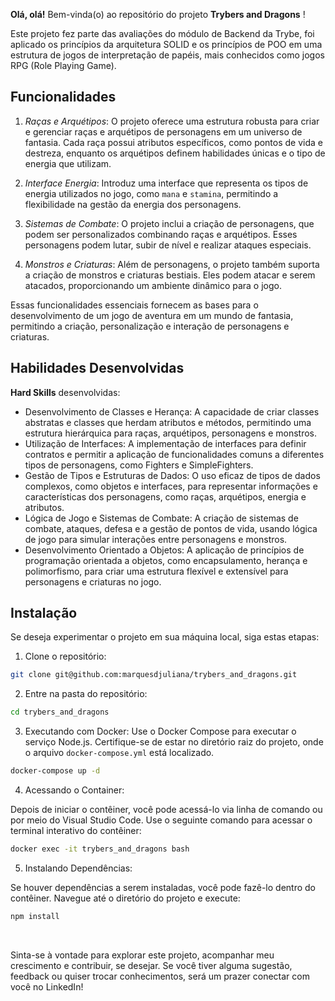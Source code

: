 
**Olá, olá!** Bem-vinda(o) ao repositório do projeto **Trybers and Dragons** !

Este projeto fez parte das avaliações do módulo de Backend da Trybe, foi aplicado os princípios da arquitetura SOLID e os princípios de POO em uma estrutura de jogos de interpretação de papéis, mais conhecidos como jogos RPG (Role Playing Game).


## Funcionalidades

1. *Raças e Arquétipos*: O projeto oferece uma estrutura robusta para criar e gerenciar raças e arquétipos de personagens em um universo de fantasia. Cada raça possui atributos específicos, como pontos de vida e destreza, enquanto os arquétipos definem habilidades únicas e o tipo de energia que utilizam.

2. *Interface Energia*: Introduz uma interface que representa os tipos de energia utilizados no jogo, como `mana` e `stamina`, permitindo a flexibilidade na gestão da energia dos personagens.

3. *Sistemas de Combate*: O projeto inclui a criação de personagens, que podem ser personalizados combinando raças e arquétipos. Esses personagens podem lutar, subir de nível e realizar ataques especiais.

4. *Monstros e Criaturas*: Além de personagens, o projeto também suporta a criação de monstros e criaturas bestiais. Eles podem atacar e serem atacados, proporcionando um ambiente dinâmico para o jogo.

Essas funcionalidades essenciais fornecem as bases para o desenvolvimento de um jogo de aventura em um mundo de fantasia, permitindo a criação, personalização e interação de personagens e criaturas.



## Habilidades Desenvolvidas

**Hard Skills** desenvolvidas:

- Desenvolvimento de Classes e Herança: A capacidade de criar classes abstratas e classes que herdam atributos e métodos, permitindo uma estrutura hierárquica para raças, arquétipos, personagens e monstros.
- Utilização de Interfaces: A implementação de interfaces para definir contratos e permitir a aplicação de funcionalidades comuns a diferentes tipos de personagens, como Fighters e SimpleFighters.
- Gestão de Tipos e Estruturas de Dados: O uso eficaz de tipos de dados complexos, como objetos e interfaces, para representar informações e características dos personagens, como raças, arquétipos, energia e atributos.
- Lógica de Jogo e Sistemas de Combate: A criação de sistemas de combate, ataques, defesa e a gestão de pontos de vida, usando lógica de jogo para simular interações entre personagens e monstros.
- Desenvolvimento Orientado a Objetos: A aplicação de princípios de programação orientada a objetos, como encapsulamento, herança e polimorfismo, para criar uma estrutura flexível e extensível para personagens e criaturas no jogo.


## Instalação
Se deseja experimentar o projeto em sua máquina local, siga estas etapas:

1. Clone o repositório:
```sh
git clone git@github.com:marquesdjuliana/trybers_and_dragons.git
```
2. Entre na pasta do repositório:
```sh
cd trybers_and_dragons 
```
3. Executando com Docker:
Use o Docker Compose para executar o serviço Node.js. Certifique-se de estar no diretório raiz do projeto, onde o arquivo `docker-compose.yml` está localizado.
```sh
docker-compose up -d
```
4. Acessando o Container:

Depois de iniciar o contêiner, você pode acessá-lo via linha de comando ou por meio do Visual Studio Code. Use o seguinte comando para acessar o terminal interativo do contêiner:
```sh
docker exec -it trybers_and_dragons bash
```
5. Instalando Dependências:
   
Se houver dependências a serem instaladas, você pode fazê-lo dentro do contêiner. Navegue até o diretório do projeto e execute:
```sh
npm install
```
<br>


Sinta-se à vontade para explorar este projeto, acompanhar meu crescimento e contribuir, se desejar. Se você tiver alguma sugestão, feedback ou quiser trocar conhecimentos, será um prazer conectar com você no LinkedIn!


